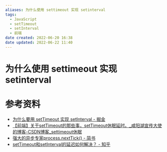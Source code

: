 ```yaml
---
aliases: 为什么使用 settimeout 实现 setinterval
tags:
  - JavaScript
  - setTimeout
  - setInterval
  - 前端
date created: 2022-06-20 16:38
date updated: 2022-06-22 11:40
---
```


# 为什么使用 settimeout 实现 setinterval

# 参考资料

- [为什么要用 setTimeout 实现 setInterval - 掘金](https://juejin.cn/post/6994969893141479454)
- [【前端】关于setTimeout的那些事，setTimeout休眠延时。_咸阳湖宣传大使的博客-CSDN博客_settimeout休眠](https://blog.csdn.net/weixin_44201257/article/details/123196921)
- [强大的异步专家process.nextTick() - 简书](https://www.jianshu.com/p/5328c72279ff)
- [setTimeout和setInterval的延迟如何解决？ - 知乎](https://www.zhihu.com/question/29648365/answer/1194944860)
